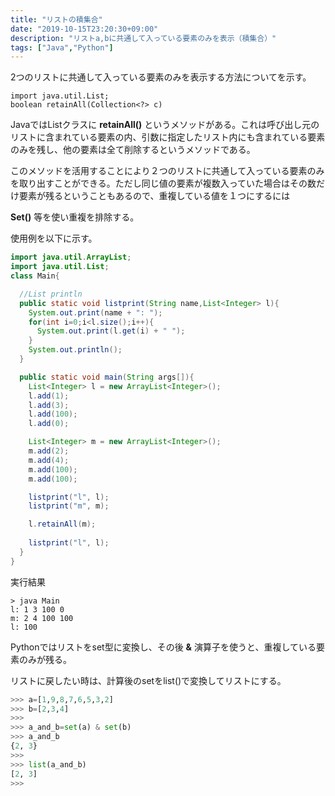 ```yaml
---
title: "リストの積集合"
date: "2019-10-15T23:20:30+09:00"
description: "リストa,bに共通して入っている要素のみを表示（積集合）"
tags: ["Java","Python"]
---
```


2つのリストに共通して入っている要素のみを表示する方法についてを示す。

<div class="note_content_by_programming_language" id="note_content_Java">

```
import java.util.List;
boolean retainAll(Collection<?> c)
```

JavaではListクラスに **retainAll()** というメソッドがある。これは呼び出し元のリストに含まれている要素の内、引数に指定したリスト内にも含まれている要素のみを残し、他の要素は全て削除するというメソッドである。    

このメソッドを活用することにより２つのリストに共通して入っている要素のみを取り出すことができる。ただし同じ値の要素が複数入っていた場合はその数だけ要素が残るということもあるので、重複している値を１つにするには 

**Set()** 等を使い重複を排除する。 

使用例を以下に示す。  

```java
import java.util.ArrayList;
import java.util.List;
class Main{

  //List println
  public static void listprint(String name,List<Integer> l){
    System.out.print(name + ": ");
    for(int i=0;i<l.size();i++){
      System.out.print(l.get(i) + " ");
    }
    System.out.println();
  }

  public static void main(String args[]){
    List<Integer> l = new ArrayList<Integer>();
    l.add(1);
    l.add(3);
    l.add(100);
    l.add(0);

    List<Integer> m = new ArrayList<Integer>();
    m.add(2);
    m.add(4);
    m.add(100);
    m.add(100);

    listprint("l", l);
    listprint("m", m);

    l.retainAll(m);
    
    listprint("l", l);
  }
}
```

実行結果
```
> java Main
l: 1 3 100 0
m: 2 4 100 100
l: 100
```

</div>
<div class="note_content_by_programming_language" id="note_content_Python">

Pythonではリストをset型に変換し、その後 **&** 演算子を使うと、重複している要素のみが残る。  

リストに戻したい時は、計算後のsetをlist()で変換してリストにする。

```python
>>> a=[1,9,8,7,6,5,3,2]
>>> b=[2,3,4]
>>>
>>> a_and_b=set(a) & set(b)
>>> a_and_b
{2, 3}
>>>
>>> list(a_and_b)
[2, 3]
>>>
```

</div>


